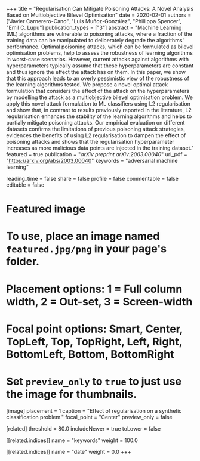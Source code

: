 +++
title = "Regularisation Can Mitigate Poisoning Attacks: A Novel Analysis Based on Multiobjective Bilevel Optimisation"
date = 2020-02-01
authors = ["Javier Carnerero-Cano", "Luis Muñoz-González", "Phillippa Spencer", "Emil C. Lupu"]
publication_types = ["3"]
abstract = "Machine Learning (ML) algorithms are vulnerable to poisoning attacks, where a fraction of the training data can be manipulated to deliberately degrade the algorithms' performance. Optimal poisoning attacks, which can be formulated as bilevel optimisation problems, help to assess the robustness of learning algorithms in worst-case scenarios. However, current attacks against algorithms with hyperparameters typically assume that these hyperparameters are constant and thus ignore the effect the attack has on them. In this paper, we show that this approach leads to an overly pessimistic view of the robustness of the learning algorithms tested. We propose a novel optimal attack formulation that considers the effect of the attack on the hyperparameters by modelling the attack as a multiobjective bilevel optimisation problem. We apply this novel attack formulation to ML classifiers using L2 regularisation and show that, in contrast to results previously reported in the literature, L2 regularisation enhances the stability of the learning algorithms and helps to partially mitigate poisoning attacks. Our empirical evaluation on different datasets confirms the limitations of previous poisoning attack strategies, evidences the benefits of using L2 regularisation to dampen the effect of poisoning attacks and shows that the regularisation hyperparameter increases as more malicious data points are injected in the training dataset."
featured = true
publication = "*arXiv preprint arXiv:2003.00040*"
url_pdf = "https://arxiv.org/abs/2003.00040"
keywords = "adversarial machine learning"

reading_time = false
share = false
profile = false
commentable = false
editable = false

# Featured image
# To use, place an image named `featured.jpg/png` in your page's folder.
# Placement options: 1 = Full column width, 2 = Out-set, 3 = Screen-width
# Focal point options: Smart, Center, TopLeft, Top, TopRight, Left, Right, BottomLeft, Bottom, BottomRight
# Set `preview_only` to `true` to just use the image for thumbnails.
[image]
placement =  1
caption = "Effect of regularisation on a synthetic classification problem."
focal_point = "Center"
preview_only = false

[related]
threshold = 80.0
includeNewer = true
toLower = false

  [[related.indices]]
  name = "keywords"
  weight = 100.0

  [[related.indices]]
  name = "date"
  weight = 0.0
+++

